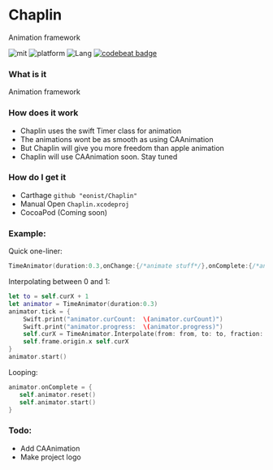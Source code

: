 # Chaplin
Animation framework

![mit](https://img.shields.io/badge/License-MIT-brightgreen.svg) ![platform](https://img.shields.io/badge/Platform-iOS-blue.svg) ![Lang](https://img.shields.io/badge/Language-Swift%204.2-orange.svg) [![codebeat badge](https://codebeat.co/badges/6b9c613c-36c0-4f22-99e9-1bea15b266c1)](https://codebeat.co/projects/github-com-eonist-chaplin-master)

### What is it
Animation framework

### How does it work
- Chaplin uses the swift Timer class for animation
- The animations wont be as smooth as using CAAnimation
- But Chaplin will give you more freedom than apple animation
- Chaplin will use CAAnimation soon. Stay tuned

### How do I get it
- Carthage `github "eonist/Chaplin"`
- Manual Open `Chaplin.xcodeproj`
- CocoaPod (Coming soon)

### Example:
Quick one-liner:  
```swift
TimeAnimator(duration:0.3,onChange:{/*animate stuff*/},onComplete:{/*anim completed*/}).start()
```
Interpolating between 0 and 1:  
```swift
let to = self.curX + 1
let animator = TimeAnimator(duration:0.3)
animator.tick = {
	Swift.print("animator.curCount:  \(animator.curCount)")
	Swift.print("animator.progress:  \(animator.progress)")
	self.curX = TimeAnimator.Interpolate(from: from, to: to, fraction: animator.progress)
	self.frame.origin.x self.curX
}
animator.start()
```
Looping:  
```swift
animator.onComplete = {
   self.animator.reset()
   self.animator.start()
}
```

### Todo:
- Add CAAnimation
- Make project logo
